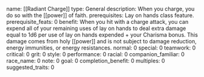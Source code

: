 name: [[Radiant Charge]]
type: General
description: When you charge, you do so with the [[power]] of faith.
prerequisites: Lay on hands class feature.
prerequisite_feats: 0
benefit: When you hit with a charge attack, you can expend all of your remaining uses of lay on hands to deal extra damage equal to 1d6 per use of lay on hands expended + your Charisma bonus. This damage comes from holy [[power]] and is not subject to damage reduction, energy immunities, or energy resistances.
normal: 0
special: 0
teamwork: 0
critical: 0
grit: 0
style: 0
performance: 0
racial: 0
companion_familiar: 0
race_name: 0
note: 0
goal: 0
completion_benefit: 0
multiples: 0
suggested_traits: 0
